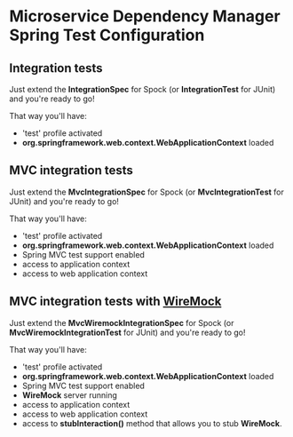 Microservice Dependency Manager Spring Test Configuration
=========================================================

## Integration tests

Just extend the __IntegrationSpec__ for Spock (or __IntegrationTest__ for JUnit) and you're ready to go!

That way you'll have:

* 'test' profile activated
* __org.springframework.web.context.WebApplicationContext__ loaded

## MVC integration tests

Just extend the __MvcIntegrationSpec__ for Spock (or __MvcIntegrationTest__ for JUnit) and you're ready to go!

That way you'll have:

* 'test' profile activated
* __org.springframework.web.context.WebApplicationContext__ loaded
* Spring MVC test support enabled
* access to application context
* access to web application context

## MVC integration tests with [WireMock](http://wiremock.org/)

Just extend the __MvcWiremockIntegrationSpec__ for Spock (or __MvcWiremockIntegrationTest__ for JUnit) and you're ready to go!

That way you'll have:

* 'test' profile activated
* __org.springframework.web.context.WebApplicationContext__ loaded
* Spring MVC test support enabled
* __WireMock__ server running
* access to application context
* access to web application context
* access to __stubInteraction()__ method that allows you to stub __WireMock__.
